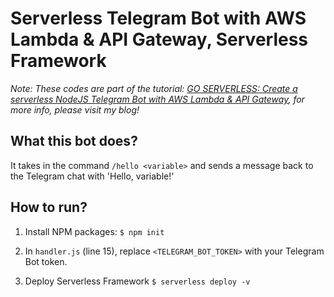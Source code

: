 # Serverless Telegram Bot with AWS Lambda & API Gateway, Serverless Framework
_Note: These codes are part of the tutorial: [GO SERVERLESS: Create a serverless NodeJS Telegram Bot with AWS Lambda & API Gateway](https://samleewy.com/blog/go-serverless-create-a-serverless-nodejs-telegram-bot-with-aws-lambda-api-gateway/), for more info, please visit my blog!_

## What this bot does?
It takes in the command `/hello <variable>` and sends a message back to the Telegram chat with 'Hello, variable!'


## How to run?
1. Install NPM packages: `$ npm init`

2. In `handler.js` (line 15), replace `<TELEGRAM_BOT_TOKEN>` with your Telegram Bot token.

3. Deploy Serverless Framework `$ serverless deploy -v`
